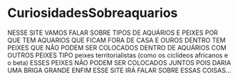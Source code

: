 # CuriosidadesSobreaquarios 

NESSE SITE VAMOS FALAR SOBRE TIPOS DE AQUÁRIOS E PEIXES POR QUE TEM AQUARIOS QUE FICAM FORA DE CASA E OUROS DENTRO TEM PEIXES QUE NÃO PODEM SER COLOCADOS DENTRO DE AQUÁRIOS COM OUTROS PEIXES 
TIPO peixes territorialistas (como os ciclídeos africanos e o beta) ESSES PEIXES NÃO PODEM SER COLOCADOS JUNTOS POIS DARIA UMA BRIGA GRANDE ENFIM ESSE SITE IRÁ FALAR SOBRE ESSAS COISAS…
